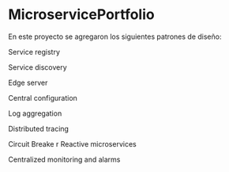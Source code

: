 # MicroservicePortfolio

En este proyecto se agregaron los siguientes patrones de diseño:


Service registry

Service discovery

Edge server

Central configuration

Log aggregation

Distributed tracing

Circuit Breake
r
Reactive microservices

Centralized monitoring and alarms
